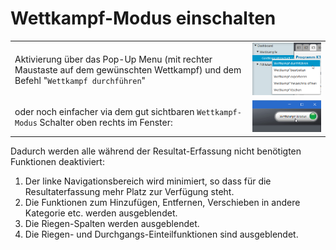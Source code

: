 # Wettkampf-Modus einschalten

|                                                                                                                                 |                                            |
| ------------------------------------------------------------------------------------------------------------------------------- | ------------------------------------------ |
| Aktivierung über das Pop-Up Menu (mit rechter Maustaste auf dem gewünschten Wettkampf) und dem Befehl "`Wettkampf durchführen`" | ![](../assets/wettkampfmodus1.png)         |
| oder noch einfacher via dem gut sichtbaren `Wettkampf-Modus` Schalter oben rechts im Fenster:                                   | ![](<../assets/wettkampfmodus2-2 (1).png>) |

Dadurch werden alle während der Resultat-Erfassung nicht benötigten Funktionen deaktiviert:

1. Der linke Navigationsbereich wird minimiert, so dass für die Resultaterfassung mehr Platz zur Verfügung steht.
2. Die Funktionen zum Hinzufügen, Entfernen, Verschieben in andere Kategorie etc. werden ausgeblendet.
3. Die Riegen-Spalten werden ausgeblendet.
4. Die Riegen- und Durchgangs-Einteilfunktionen sind ausgeblendet.
